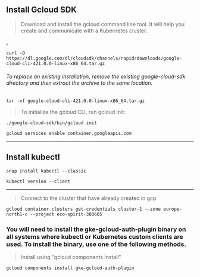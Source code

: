 ## Install  Gcloud SDK
> Download and install the gcloud command line tool. It will help you create and communicate with a Kubernetes cluster.

[.](https://z2jh.jupyter.org/en/latest/kubernetes/google/step-zero-gcp.html)

```
curl -O https://dl.google.com/dl/cloudsdk/channels/rapid/downloads/google-cloud-cli-421.0.0-linux-x86_64.tar.gz
```

###### To replace an existing installation, remove the existing google-cloud-sdk directory and then extract the archive to the same location. 
 
```
tar -xf google-cloud-cli-421.0.0-linux-x86_64.tar.gz 
```

>  To initialize the gcloud CLI, run gcloud init:

```
./google-cloud-sdk/bin/gcloud init
```

```
gcloud services enable container.googleapis.com
```

---
## Install kubectl

```
snap install kubectl --classic
```

```
kubectl version --client
```
---

> Connect to the cluster that have already created in gcp
```
gcloud container clusters get-credentials cluster-1 --zone europe-north1-c --project eco-spirit-380605
```

### You will need to install the gke-gcloud-auth-plugin binary on all systems where kubectl or Kubernetes custom clients are used. To install the binary, use one of the following methods.

> Install using "gcloud components install"

```
gcloud components install gke-gcloud-auth-plugin
```
